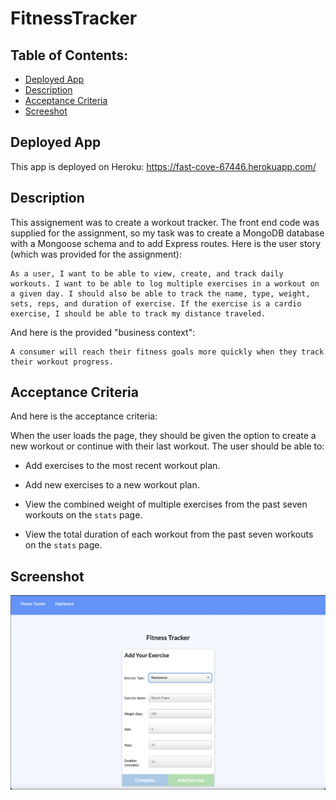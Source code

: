 # FitnessTracker

## Table of Contents:
* [Deployed App](#deployed-app)
* [Description](#description) 
* [Acceptance Criteria](#acceptance-criteria) 
* [Screeshot](#screenshot) 

## Deployed App

This app is deployed on Heroku: https://fast-cove-67446.herokuapp.com/

## Description

This assignement was to create a workout tracker. The front end code was supplied for the assignment, so my task was to create a MongoDB database with a Mongoose schema and to add Express routes. Here is the user story (which was provided for the assignment):

```
As a user, I want to be able to view, create, and track daily workouts. I want to be able to log multiple exercises in a workout on a given day. I should also be able to track the name, type, weight, sets, reps, and duration of exercise. If the exercise is a cardio exercise, I should be able to track my distance traveled.
```

And here is the provided "business context":

```
A consumer will reach their fitness goals more quickly when they track their workout progress.
```

## Acceptance Criteria

And here is the acceptance criteria:

When the user loads the page, they should be given the option to create a new workout or continue with their last workout. The user should be able to:

  * Add exercises to the most recent workout plan.

  * Add new exercises to a new workout plan.

  * View the combined weight of multiple exercises from the past seven workouts on the `stats` page.

  * View the total duration of each workout from the past seven workouts on the `stats` page.


## Screenshot
![Screen Capture](./assets/mjl-fitnessTracker_screencapture.jpg)
